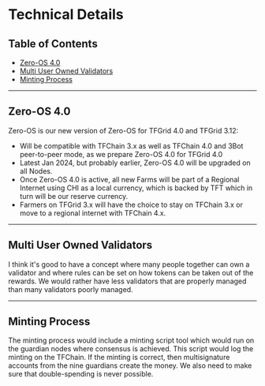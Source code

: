 <h1> Technical Details </h1>

<h2> Table of Contents </h2>

- [Zero-OS 4.0](#zero-os-40)
- [Multi User Owned Validators](#multi-user-owned-validators)
- [Minting Process](#minting-process)

***

## Zero-OS 4.0

Zero-OS is our new version of Zero-OS for TFGrid 4.0 and TFGrid 3.12:

* Will be compatible with TFChain 3.x as well as TFChain 4.0 and 3Bot peer-to-peer mode, as we prepare Zero-OS 4.0 for TFGrid 4.0
* Latest Jan 2024, but probably earlier, Zero-OS 4.0 will be upgraded on all Nodes.
* Once Zero-OS 4.0 is active, all new Farms will be part of a Regional Internet using CHI as a local currency, which is backed by TFT which in turn will be our reserve currency.
* Farmers on TFGrid 3.x will have the choice to stay on TFChain 3.x or move to a regional internet with TFChain 4.x.
***
## Multi User Owned Validators

I think it's good to have a concept where many people together can own a validator and where rules can be set on how tokens can be taken out of the rewards. We would rather have less validators that are properly managed than many validators poorly managed.
***
## Minting Process

The minting process would include a minting script tool which would run on the guardian nodes where consensus is achieved. This script would log the minting on the TFChain. If the minting is correct, then multisignature accounts from the nine guardians create the money. We also need to make sure that double-spending is never possible.